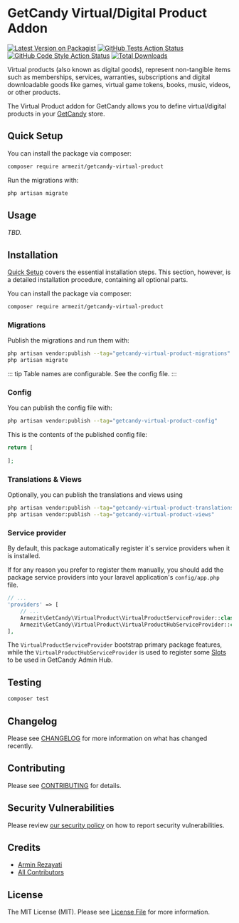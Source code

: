 # GetCandy Virtual/Digital Product Addon

[![Latest Version on Packagist](https://img.shields.io/packagist/v/armezit/getcandy-virtual-product.svg?style=flat-square)](https://packagist.org/packages/armezit/getcandy-virtual-product)
[![GitHub Tests Action Status](https://img.shields.io/github/workflow/status/armezit/getcandy-virtual-product/run-tests?label=tests)](https://github.com/armezit/getcandy-virtual-product/actions?query=workflow%3Arun-tests+branch%3Amain)
[![GitHub Code Style Action Status](https://img.shields.io/github/workflow/status/armezit/getcandy-virtual-product/Fix%20PHP%20code%20style%20issues?label=code%20style)](https://github.com/armezit/getcandy-virtual-product/actions?query=workflow%3A"Fix+PHP+code+style+issues"+branch%3Amain)
[![Total Downloads](https://img.shields.io/packagist/dt/armezit/getcandy-virtual-product.svg?style=flat-square)](https://packagist.org/packages/armezit/getcandy-virtual-product)

Virtual products (also known as digital goods), represent non-tangible items such as memberships, services, warranties, 
subscriptions and digital downloadable goods like games, virtual game tokens, books, music, videos, or other products.

The Virtual Product addon for GetCandy allows you to define virtual/digital products in your
[GetCandy](https://github.com/getcandy/getcandy) store.

## Quick Setup

You can install the package via composer:

```bash
composer require armezit/getcandy-virtual-product
```

Run the migrations with:

```bash
php artisan migrate
```

## Usage

_TBD._

## Installation

[Quick Setup](#quick-setup) covers the essential installation steps.
This section, however, is a detailed installation procedure,
containing all optional parts.

You can install the package via composer:

```bash
composer require armezit/getcandy-virtual-product
```

### Migrations

Publish the migrations and run them with:

```bash
php artisan vendor:publish --tag="getcandy-virtual-product-migrations"
php artisan migrate
```

::: tip Table names are configurable. See the config file. :::

### Config

You can publish the config file with:

```bash
php artisan vendor:publish --tag="getcandy-virtual-product-config"
```

This is the contents of the published config file:

```php
return [
    
];
```

### Translations & Views

Optionally, you can publish the translations and views using

```bash
php artisan vendor:publish --tag="getcandy-virtual-product-translations"
php artisan vendor:publish --tag="getcandy-virtual-product-views"
```

### Service provider

By default, this package automatically register it\`s service providers when it is installed.

If for any reason you prefer to register them manually, you should add the package service providers
into your laravel application's `config/app.php` file.

```php
// ...
'providers' => [
    // ...
    Armezit\GetCandy\VirtualProduct\VirtualProductServiceProvider::class,
    Armezit\GetCandy\VirtualProduct\VirtualProductHubServiceProvider::class,
],
```

The `VirtualProductServiceProvider` bootstrap primary package features,
while the `VirtualProductHubServiceProvider` is used to register some
[Slots](https://docs.getcandy.io/extending/admin-hub.html#slots) to be used in GetCandy Admin Hub.

## Testing

```bash
composer test
```

## Changelog

Please see [CHANGELOG](CHANGELOG.md) for more information on what has changed recently.

## Contributing

Please see [CONTRIBUTING](https://github.com/armezit/.github/blob/main/CONTRIBUTING.md) for details.

## Security Vulnerabilities

Please review [our security policy](../../security/policy) on how to report security vulnerabilities.

## Credits

- [Armin Rezayati](https://github.com/armezit)
- [All Contributors](../../contributors)

## License

The MIT License (MIT). Please see [License File](LICENSE.md) for more information.
